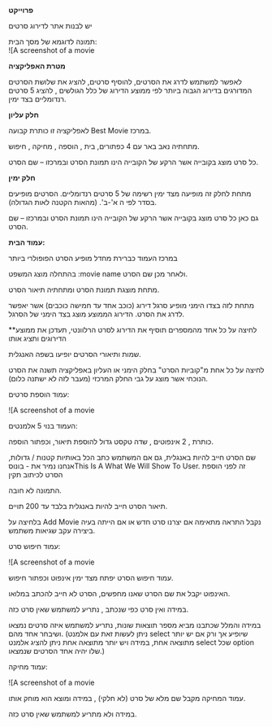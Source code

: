 **פרוייקט**

יש לבנות אתר לדירוג סרטים

תמונה לדוגמא של מסך הבית:  
![A screenshot of a movie


**מטרת האפליקציה**

לאפשר למשתמש לדרג את הסרטים, להוסיף סרטים, להציג את שלושת הסרטים המדורגים בדירוג הגבוה ביותר לפי ממוצע הדירוג של כלל הגולשים , להציג 5 סרטים רנדומליים בצד ימין.

**חלק עליון**

לאפליקציה זו כותרת קבועה Best Movie במרכז.

מתחתיה נאב באר עם 4 כפתורים, בית , הוספה , מחיקה , חיפוש.

כל סרט מוצג בקובייה אשר הרקע של הקובייה הינו תמונת הסרט ובמרכזו – שם הסרט.

**חלק ימין**

מתחת לחלק זה מופיעה מצד ימין רשימה של 5 סרטים רנדומליים. הסרטים מופיעים בסדר לפי ה א'-ב'. (מהאות הקטנה לאות הגדולה).

גם כאן כל סרט מוצג בקובייה אשר הרקע של הקובייה הינו תמונת הסרט ובמרכזו – שם הסרט.

**עמוד הבית:**

במרכז העמוד כברירת מחדל מופיע הסרט הפופולרי ביותר

בהתחלה מוצג המשפט :movie name ולאחר מכן שם הסרט.

מתחת מוצגת תמונת הסרט ומתחתיה תיאור הסרט.

מתחת לזה בצדו הימני מופיע סרגל דירוג (כוכב אחד עד חמישה כוכבים) אשר יאפשר לדרג את הסרט. הדירוג הממוצע מוצג בצד הימני של הסרגל.

\*\*לחיצה על כל אחד מהמספרים תוסיף את הדירוג לסרט הרלוונטי, תעדכן את ממוצע הדירוגים ותציג אותו

שמות ותיאורי הסרטים יופיעו בשפה האנגלית.

לחיצה על כל אחת מ"קוביות הסרט" בחלק הימני או העליון באפליקציה תשנה את הסרט הנוכחי אשר מוצג על גבי החלק המרכזי (מעבר לזה לא ישתנה כלום).

עמוד הוספת סרטים:

![A screenshot of a movie


העמוד בנוי 5 אלמנטים:

כותרת , 2 אינפוטים , שדה טקסט גדול להוספת תיאור, וכפתור הוספה.

שם הסרט חייב להיות באנגלית, גם אם המשתמש כתב הכל באותיות קטנות / גדולות, אנחנו נמיר את - בונוסThis Is A What We Will Show To User. זה לפני הוספת הסרט לכיתוב תקין

התמונה לא חובה.

תיאור הסרט חייב להיות באנגלית בלבד עד 200 תויים.

בלחיצה על Add Movie נקבל התראה מתאימה אם יצרנו סרט חדש או אם הייתה בעיה ביצירה עקב שגיאות משתמש.

עמוד חיפוש סרט:

![A screenshot of a movie


עמוד חיפוש הסרט יפתח מצד ימין אינפוט וכפתור חיפוש.

האינפוט יקבל את שם הסרט שאנו מחפשים, הסרט לא חייב להכתב במלואו.

במידה ואין סרט כפי שנכתב , נתריע למשתמש שאין סרט כזה.

במידה והמלל שכתבנו מביא מספר תוצאות שונות, נתריע למשתמש איזה סרטים נמצאו ושיבחר אחד מהם. (ניתן לעשות זאת עם אלמנט select שיופיע אך ורק אם יש יותר מתוצאה אחת, במידה ויש יותר מתוצאה אחת ניתן להציג אלמנט select שכל option שלו יהיה אחד הסרטים שנמצאו.)

עמוד מחיקה:

![A screenshot of a movie


עמוד המחיקה מקבל שם מלא של סרט (לא חלקי) , במידה ומוצא הוא מוחק אותו.

במידה ולא מתריע למשתמש שאין סרט כזה.